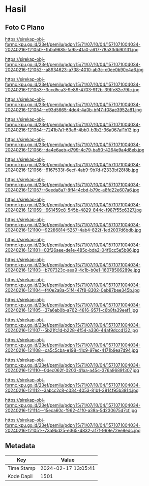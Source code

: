 # Hasil

## Foto C Plano

https://sirekap-obj-formc.kpu.go.id/23ef/pemilu/pdpr/15/71/07/10/04/1571071004034-20240216-121050--fb0a9685-fa95-41a0-a617-78a33db90131.jpg

https://sirekap-obj-formc.kpu.go.id/23ef/pemilu/pdpr/15/71/07/10/04/1571071004034-20240216-121052--a8934623-a738-4010-ab3c-c0ee0b90c4a6.jpg

https://sirekap-obj-formc.kpu.go.id/23ef/pemilu/pdpr/15/71/07/10/04/1571071004034-20240216-121053--3ccd5ca3-9e89-4703-912b-39ffe82e79fc.jpg

https://sirekap-obj-formc.kpu.go.id/23ef/pemilu/pdpr/15/71/07/10/04/1571071004034-20240216-121054--c93d5665-4dc4-4a0b-bf47-f08ae3952a81.jpg

https://sirekap-obj-formc.kpu.go.id/23ef/pemilu/pdpr/15/71/07/10/04/1571071004034-20240216-121054--7241b7a1-63a6-4bb0-b3b2-36a067af1b12.jpg

https://sirekap-obj-formc.kpu.go.id/23ef/pemilu/pdpr/15/71/07/10/04/1571071004034-20240216-121056--da4e6aeb-d799-4c79-ba50-4264e9a4d8eb.jpg

https://sirekap-obj-formc.kpu.go.id/23ef/pemilu/pdpr/15/71/07/10/04/1571071004034-20240216-121056--6167533f-6ecf-4ab9-9b7d-f2333bf28f8b.jpg

https://sirekap-obj-formc.kpu.go.id/23ef/pemilu/pdpr/15/71/07/10/04/1571071004034-20240216-121057--6eeda8a7-8ff4-4cbd-b79c-a8fd22e607a6.jpg

https://sirekap-obj-formc.kpu.go.id/23ef/pemilu/pdpr/15/71/07/10/04/1571071004034-20240216-121059--661459c8-545b-4829-844c-f987f55c6327.jpg

https://sirekap-obj-formc.kpu.go.id/23ef/pemilu/pdpr/15/71/07/10/04/1571071004034-20240216-121100--92286814-5257-4ab4-822f-1ed2037d6bdb.jpg

https://sirekap-obj-formc.kpu.go.id/23ef/pemilu/pdpr/15/71/07/10/04/1571071004034-20240216-121101--03f26aee-de1e-485c-bda2-04f6cc5e5b86.jpg

https://sirekap-obj-formc.kpu.go.id/23ef/pemilu/pdpr/15/71/07/10/04/1571071004034-20240216-121103--b707323c-aea9-4c1b-b0e1-16078506289e.jpg

https://sirekap-obj-formc.kpu.go.id/23ef/pemilu/pdpr/15/71/07/10/04/1571071004034-20240216-121104--f40e2a8a-51f4-47f8-8302-0eb87bee345b.jpg

https://sirekap-obj-formc.kpu.go.id/23ef/pemilu/pdpr/15/71/07/10/04/1571071004034-20240216-121105--37a6ab0b-a762-4816-9571-c6b8fa39eef1.jpg

https://sirekap-obj-formc.kpu.go.id/23ef/pemilu/pdpr/15/71/07/10/04/1571071004034-20240216-121107--5b21fc1d-b228-4f54-a336-44af9dccd132.jpg

https://sirekap-obj-formc.kpu.go.id/23ef/pemilu/pdpr/15/71/07/10/04/1571071004034-20240216-121108--ca5c5cba-e198-41c9-97ec-4171b9ea7d94.jpg

https://sirekap-obj-formc.kpu.go.id/23ef/pemilu/pdpr/15/71/07/10/04/1571071004034-20240216-121110--0dec062f-0203-41aa-a45c-376a96891307.jpg

https://sirekap-obj-formc.kpu.go.id/23ef/pemilu/pdpr/15/71/07/10/04/1571071004034-20240216-121112--3abcc2c8-c034-4053-81b1-3814f95b3814.jpg

https://sirekap-obj-formc.kpu.go.id/23ef/pemilu/pdpr/15/71/07/10/04/1571071004034-20240216-121114--15eca60c-f962-41f0-a38a-5d230675d7cf.jpg

https://sirekap-obj-formc.kpu.go.id/23ef/pemilu/pdpr/15/71/07/10/04/1571071004034-20240216-121051--73a9bd25-e365-4832-af7f-999e72ee8edc.jpg


## Metadata

| Key        | Value               |
| ---------- | ------------------- |
| Time Stamp | 2024-02-17 13:05:41 |
| Kode Dapil | 1501                |



